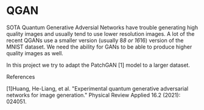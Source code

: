 # QGAN

SOTA Quantum Generative Adversial Networks have trouble generating high quality images and usually tend to use lower resolution images. A lot of the recent QGANs use a smaller version (usually 8*8 or 16*16) version of the MNIST dataset. 
We need the ability for GANs to be able to produce higher quality images as well. 

In this project we try to adapt the PatchGAN [1] model to a larger dataset. 


References

[1]Huang, He-Liang, et al. "Experimental quantum generative adversarial networks for image generation." Physical Review Applied 16.2 (2021): 024051.
